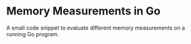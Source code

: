 # Memory Measurements in Go

A small code snippet to evaluate different memory measurements on a running Go program.
